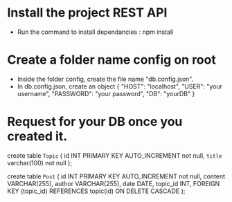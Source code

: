 # Install the project REST API
  - Run the command to install dependancies : npm install 

# Create a folder name config on root

  - Inside the folder config, create the file name "db.config.json".
  - In db.config.json, create an object 
{
  "HOST": "localhost",
  "USER": "your username",
  "PASSWORD": "your password",
  "DB": "yourDB"
}

# Request for your DB once you created it.

create table `Topic` (
   id INT PRIMARY KEY AUTO_INCREMENT not null,
  `title` varchar(100) not null
);

create table `Post` (
  id INT PRIMARY KEY AUTO_INCREMENT not null,
  content VARCHAR(255),
  author VARCHAR(255),
  date DATE,
  topic_id INT,
  FOREIGN KEY (topic_id) REFERENCES topic(id) ON DELETE CASCADE
);